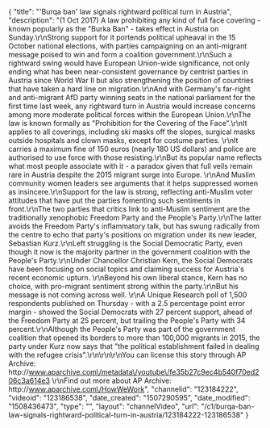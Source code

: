 {
    "title": "'Burqa ban' law signals rightward political turn in Austria",
    "description": "(1 Oct 2017) A law prohibiting any kind of full face covering - known popularly as the \"Burka Ban\" - takes effect in Austria on Sunday.\r\nStrong support for it portends political upheaval in the 15 October national elections, with parties campaigning on an anti-migrant message poised to win and form a coalition government.\r\nSuch a rightward swing would have European Union-wide significance, not only ending what has been near-consistent governance by centrist parties in Austria since World War II but also strengthening the position of countries that have taken a hard line on migration.\r\nAnd with Germany's far-right and anti-migrant AfD party winning seats in the national parliament for the first time last week, any rightward turn in Austria would increase concerns among more moderate political forces within the European Union.\r\nThe law is known formally as \"Prohibition for the Covering of the Face\".\r\nIt applies to all coverings, including ski masks off the slopes, surgical masks outside hospitals and clown masks, except for costume parties. \r\nIt carries a maximum fine of 150 euros (nearly 180 US dollars) and police are authorised to use force with those resisting.\r\nBut its popular name reflects what most people associate with it - a paradox given that full veils remain rare in Austria despite the 2015 migrant surge into Europe. \r\nAnd Muslim community women leaders see arguments that it helps suppressed women as insincere.\r\nSupport for the law is strong, reflecting anti-Muslim voter attitudes that have put the parties fomenting such sentiments in front.\r\nThe two parties that critics link to anti-Muslim sentiment are the traditionally xenophobic Freedom Party and the People's Party.\r\nThe latter avoids the Freedom Party's inflammatory talk, but has swung radically from the centre to echo that party's positions on migration under its new leader, Sebastian Kurz.\r\nLeft struggling is the Social Democratic Party, even though it now is the majority partner in the government coalition with the People's Party.\r\nUnder Chancellor Christian Kern, the Social Democrats have been focusing on social topics and claiming success for Austria's recent economic upturn. \r\nBeyond his own liberal stance, Kern has no choice, with pro-migrant sentiment strong within the party.\r\nBut his message is not coming across well. \r\nA Unique Research poll of 1,500 respondents published on Thursday - with a 2.5 percentage point error margin - showed the Social Democrats with 27 percent support, ahead of the Freedom Party at 25 percent, but trailing the People's Party with 34 percent.\r\nAlthough the People's Party was part of the government coalition that opened its borders to more than 100,000 migrants in 2015, the party under Kurz now says that \"the political establishment failed in dealing with the refugee crisis\".\r\n\r\n\r\nYou can license this story through AP Archive: http:\/\/www.aparchive.com\/metadata\/youtube\/fe35b27c9ec4b540f70ed206c3a614e3 \r\nFind out more about AP Archive: http:\/\/www.aparchive.com\/HowWeWork",
    "channelid": "123184222",
    "videoid": "123186538",
    "date_created": "1507290595",
    "date_modified": "1508436473",
    "type": "",
    "layout": "channelVideo",
    "url": "\/c1\/burqa-ban-law-signals-rightward-political-turn-in-austria\/123184222-123186538"
}